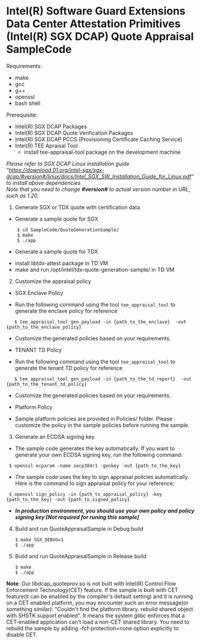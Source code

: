 Intel(R) Software Guard Extensions Data Center Attestation Primitives (Intel(R) SGX DCAP) Quote Appraisal SampleCode
====================================================================================================================

Requirements:
* make
* gcc
* g++
* openssl
* bash shell

Prerequisite:
* Intel(R) SGX DCAP Packages
* Intel(R) SGX DCAP Quote Verification Packages
* Intel(R) SGX DCAP PCCS (Provisioning Certificate Caching Service)
* Intel(R) TEE Apraisal Tool
  - install tee-appraisal-tool package on the development machine

*Please refer to SGX DCAP Linux installation guide "https://download.01.org/intel-sgx/sgx-dcap/#version#/linux/docs/Intel_SGX_SW_Installation_Guide_for_Linux.pdf" to install above dependencies*<br/>
*Note that you need to change **\#version\#** to actual version number in URL, such as 1.20.*

1. Generate SGX or TDX quote with certification data 
  * Generate a sample quote for SGX
```
    $ cd SampleCode/QuoteGenerationSample/
    $ make
    $ ./app
```
  * Generate a sample quote for TDX
   - install libtdx-attest package in TD VM
   - make and run /opt/intel/tdx-quote-generation-sample/ in TD VM

2. Customize the appraisal policy
  * SGX Enclave Policy
   - Run the following command using the tool `tee_appraisal_tool` to generate the enclave policy for reference

   ```
      $ tee_appraisal_tool gen_payload -in {path_to_the_enclave}  -out {path_to_the_enclave_policy}
   ```
   - Customize the generated policies based on your requirements.

  * TENANT TD Policy
   - Run the following command using the tool `tee_appraisal_tool` to generate the tenant TD policy for reference

   ```
      $ tee_appraisal_tool gen_payload -in {path_to_the_td_report}  -out {path_to_the_tenant_td_policy}
   ```
   - Customize the generated policies based on your requirements.

  * Platform Policy
   - Sample platform policies are provided in Policies/ folder. Please customize the policy in the sample policies before running the sample.

3. Generate an ECDSA signing key
  * The sample code generates the key automatically. If you want to generate your own ECDSA signing key, run the following command:
   ```
    $ openssl ecparam -name secp384r1 -genkey -out {path_to_the_key}
   ```
  * The sample code uses the key to sign appraisal policies automatically. Here is the command to sign appraisal policy for your reference:
   ```
    $ openssl sign_policy -in {path_to_appraisal_policy} -key {path_to_the_key} -out {path_to_signed_policy}
   ```
  * ***In production environment, you should use your own policy and policy signing key [Not required for runing this sample]***

4. Build and run QuoteAppraisalSample in Debug build
   ```
   $ make SGX_DEBUG=1
   $ ./app
   ```

5. Build and run QuoteAppraisalSample in Release build
   ```
   $ make
   $ ./app
   ```

**Note**: Our libdcap_quoteprov.so is not built with Intel(R) Control Flow Enforcement Technology(CET) feature. If the sample is built with CET feature(it can be enabled by the compiler's default setting) and it is running on a CET enabled platform, you may encounter such an error message(or something similar): "Couldn't find the platform library. rebuild shared object with SHSTK support enabled". It means the system glibc enforces that a CET-enabled application can't load a non-CET shared library. You need to rebuild the sample by adding  -fcf-protection=none option explicitly to disable CET.
